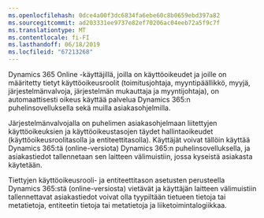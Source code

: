 ```yaml
---
ms.openlocfilehash: 0dce4a00f3dc6834fa6ebe60c8b0659ebd397a82
ms.sourcegitcommit: ad203331ee9737e82ef70206ac04eeb72a5f9c7f
ms.translationtype: MT
ms.contentlocale: fi-FI
ms.lasthandoff: 06/18/2019
ms.locfileid: "67213268"
---
```

Dynamics 365 Online -käyttäjillä, joilla on käyttöoikeudet ja joille on määritetty tietyt käyttöoikeusroolit (toimitusjohtaja, myyntipäällikkö, myyjä, järjestelmänvalvoja, järjestelmän mukauttaja ja myyntijohtaja), on automaattisesti oikeus käyttää palvelua Dynamics 365:n puhelinsovelluksella sekä muilla asiakasohjelmilla.  
  
 Järjestelmänvalvojalla on puhelimen asiakasohjelmaan liitettyjen käyttöoikeuksien ja käyttöoikeustasojen täydet hallintaoikeudet (käyttöoikeusroolitasolla ja entiteettitasolla). Käyttäjät voivat tällöin käyttää Dynamics 365:tä (online-versiota) Dynamics 365:n puhelinsovelluksella, ja asiakastiedot tallennetaan sen laitteen välimuistiin, jossa kyseistä asiakasta käytetään.  
  
 Tiettyjen käyttöoikeusrooli- ja entiteettitason asetusten perusteella Dynamics 365:stä (online-versiosta) vietävät ja käyttäjän laitteen välimuistiin tallennettavat asiakastiedot voivat olla tyypiltään tietueen tietoja tai metatietoja, entiteetin tietoja tai metatietoja ja liiketoimintalogiikkaa.
